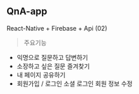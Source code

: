 ## QnA-app
React-Native + Firebase + Api (02)

> 주요기능

+ 익명으로 질문하고 답변하기
+ 소장하고 싶은 질문 즐겨찾기
+ 내 페이지 공유하기 
+ 회원가입 / 로그인
  소셜 로그인
  회원 정보 수정

